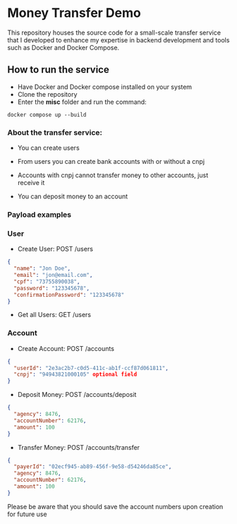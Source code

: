 # Money Transfer Demo

This repository houses the source code for a small-scale transfer service that I developed to enhance my expertise in backend development and tools such as Docker and Docker Compose.

## How to run the service

-   Have Docker and Docker compose installed on your system
-   Clone the repository
-   Enter the **misc** folder and run the command:
```
docker compose up --build
```

### About the transfer service:

-   You can create users

-   From users you can create bank accounts with or without a cnpj

-   Accounts with cnpj cannot transfer money to other accounts, just receive it

-   You can deposit money to an account

### Payload examples

### User

- Create User: POST /users
```json
{
  "name": "Jon Doe",
  "email": "jon@email.com",
  "cpf": "73755890038",
  "password": "123345678",
  "confirmationPassword": "123345678"
}
```
- Get all Users: GET /users

### Account

- Create Account: POST /accounts
```json
{
  "userId": "2e3ac2b7-c0d5-411c-ab1f-ccf87d061811",
  "cnpj": "94943821000105" optional field
}
```

- Deposit Money: POST /accounts/deposit
```json
{
  "agency": 8476,
  "accountNumber": 62176,
  "amount": 100
}
```

- Transfer Money: POST /accounts/transfer
```json
{
  "payerId": "02ecf945-ab89-456f-9e58-d54246da85ce",
  "agency": 8476,
  "accountNumber": 62176,
  "amount": 100
}
```

Please be aware that you should save the account numbers upon creation for future use